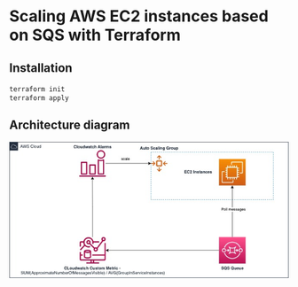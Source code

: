 # Scaling AWS EC2 instances based on SQS with Terraform

## Installation

```
terraform init
terraform apply
```

## Architecture diagram

![diagram][1]

[1]: img/architecture.jpg

